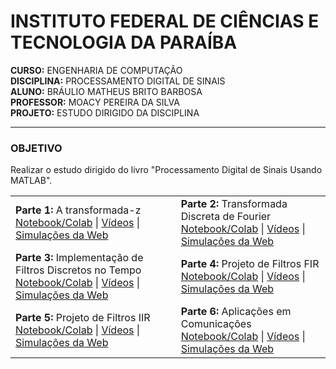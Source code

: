# **INSTITUTO FEDERAL DE CIÊNCIAS E TECNOLOGIA DA PARAÍBA**  
**CURSO:** ENGENHARIA DE COMPUTAÇÃO  
**DISCIPLINA:** PROCESSAMENTO DIGITAL DE SINAIS  
**ALUNO:** BRÁULIO MATHEUS BRITO BARBOSA  
**PROFESSOR:** MOACY PEREIRA DA SILVA  
**PROJETO:** ESTUDO DIRIGIDO DA DISCIPLINA    

---
### **OBJETIVO**  
Realizar o estudo dirigido do livro "Processamento Digital de Sinais Usando MATLAB".

<table>
  <tr>
    <td><b>Parte 1:</b> A transformada-z<br>
      <a href="https://colab.research.google.com/drive/1fehWN_SVL_rAxcISjI9wFhLswbujbALv?usp=sharing">Notebook/Colab</a> | 
      <a href="https://www.youtube.com/watch?v=a4ilqPa6l34&list=PLfN7xQ-9PKlgUY-OId4ln9LLPNHIwvGal&index=1">Vídeos</a> | 
      <a href="https://drive.mathworks.com/sharing/1955fdc6-1e07-45cb-84ee-f93a8d8bfd0d">Simulações da Web</a>
    </td>
    <td><b>Parte 2:</b> Transformada Discreta de Fourier<br>
      <a href="https://colab.research.google.com/drive/1FQ-KvLXOqOFttxIaf1C6fqDA0naF65Ar?usp=sharing">Notebook/Colab</a> | 
      <a href="https://www.youtube.com/watch?v=FRUepguQXRc&list=PLfuiSoAvtFWdDiWmUxA1jIsNEbwZCbyvB">Vídeos</a> | 
      <a href="https://drive.mathworks.com/sharing/38860885-8438-4130-958b-d0d53d24ab97">Simulações da Web</a>
    </td>
  </tr>
  <tr>
    <td><b>Parte 3:</b> Implementação de Filtros Discretos no Tempo<br>
      <a href="https://colab.research.google.com/drive/12gqmjwihW_U1kKLvpoMn25R1gDNjAy4Q?usp=sharing">Notebook/Colab</a> | 
      <a href="https://www.youtube.com/watch?v=EPaSkzEtNw4&list=PLfN7xQ-9PKlhWRYSZlizXZ7EWorhEH5MG">Vídeos</a> | 
      <a href="https://drive.mathworks.com/sharing/c1e0bde0-6962-454a-9e83-da6bf78d8447">Simulações da Web</a>
    </td>
    <td><b>Parte 4:</b> Projeto de Filtros FIR<br>
      <a href="https://colab.research.google.com/drive/13uxkEhBDX-QEsWF0XNzt0nIL8Eo0ZWvS?usp=sharing">Notebook/Colab</a> | 
      <a href="https://www.youtube.com/watch?v=AG2b2n5kPNU&list=PLfN7xQ-9PKlhIGWYaRlAPQ3RcrFtex0n6">Vídeos</a> | 
      <a href="https://drive.mathworks.com/sharing/7137c6a3-6f41-4d5f-846e-5225e518a931">Simulações da Web</a>
    </td>
  </tr>
  <tr>
    <td><b>Parte 5:</b> Projeto de Filtros IIR<br>
      <a href="https://colab.research.google.com/drive/1PmKBWEYGp3S0FrBVzH-HpW0cXvjM8dWZ?usp=sharing">Notebook/Colab</a> | 
      <a href="https://www.youtube.com/watch?v=jLnhm4JgmCw">Vídeos</a> | 
      <a href="https://drive.mathworks.com/sharing/3d1f125d-b492-4979-9754-f83c7cce161b">Simulações da Web</a>
    </td>
    <td><b>Parte 6:</b> Aplicações em Comunicações<br>
      <a href="https://colab.research.google.com/drive/1uZeGMd7TOrOGDlZ72uMB7wn3_BRWj-cT?usp=sharing">Notebook/Colab</a> | 
      <a href="https://www.youtube.com/watch?v=azvvdOWE9NY&list=PLfN7xQ-9PKlgu8Weta-VO7d8lAGQYCFsL">Vídeos</a> | 
      <a href="https://drive.mathworks.com/sharing/c98e2cb8-1efb-4bee-b25a-95fccd4fc389">Simulações da Web</a>
    </td>
  </tr>
</table>


